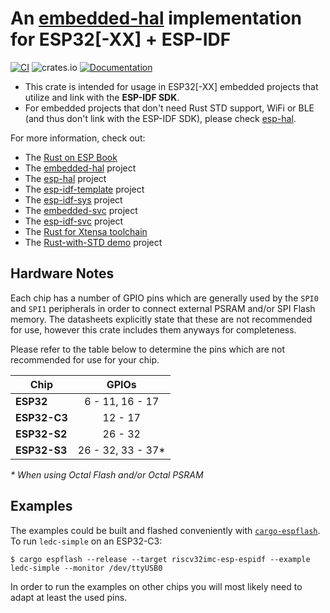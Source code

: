 # An [embedded-hal](https://github.com/rust-embedded/embedded-hal) implementation for ESP32[-XX] + ESP-IDF

[![CI](https://github.com/esp-rs/esp-idf-hal/actions/workflows/ci.yml/badge.svg)](https://github.com/esp-rs/esp-idf-hal/actions/workflows/ci.yml)
![crates.io](https://img.shields.io/crates/v/esp-idf-hal.svg)
[![Documentation](https://img.shields.io/badge/docs-esp--rs-brightgreen)](https://esp-rs.github.io/esp-idf-hal/esp_idf_hal/index.html)

* This crate is intended for usage in ESP32[-XX] embedded projects that utilize and link with the **ESP-IDF SDK**.
* For embedded projects that don't need Rust STD support, WiFi or BLE (and thus don't link with the ESP-IDF SDK), please check [esp-hal](https://github.com/esp-rs/esp-hal).

For more information, check out:
* The [Rust on ESP Book](https://esp-rs.github.io/book/)
* The [embedded-hal](https://github.com/rust-embedded/embedded-hal) project
* The [esp-hal](https://github.com/esp-rs/esp-hal) project
* The [esp-idf-template](https://github.com/esp-rs/esp-idf-template) project
* The [esp-idf-sys](https://github.com/esp-rs/esp-idf-sys) project
* The [embedded-svc](https://github.com/esp-rs/embedded-svc) project
* The [esp-idf-svc](https://github.com/esp-rs/esp-idf-svc) project
* The [Rust for Xtensa toolchain](https://github.com/esp-rs/rust-build)
* The [Rust-with-STD demo](https://github.com/ivmarkov/rust-esp32-std-demo) project

## Hardware Notes

Each chip has a number of GPIO pins which are generally used by the `SPI0` and `SPI1` peripherals in order to connect external PSRAM and/or SPI Flash memory. The datasheets explicitly state that these are not recommended for use, however this crate includes them anyways for completeness.

Please refer to the table below to determine the pins which are not recommended for use for your chip.

| Chip         |       GPIOs        |
| ------------ | :----------------: |
| **ESP32**    |  6 - 11, 16 - 17   |
| **ESP32-C3** |      12 - 17       |
| **ESP32-S2** |      26 - 32       |
| **ESP32-S3** | 26 - 32, 33 - 37\* |

_\* When using Octal Flash and/or Octal PSRAM_

## Examples

The examples could be built and flashed conveniently with [`cargo-espflash`](https://github.com/esp-rs/espflash/). To run `ledc-simple` on an ESP32-C3:
```
$ cargo espflash --release --target riscv32imc-esp-espidf --example ledc-simple --monitor /dev/ttyUSB0
```

In order to run the examples on other chips you will most likely need to adapt at least the used pins.
